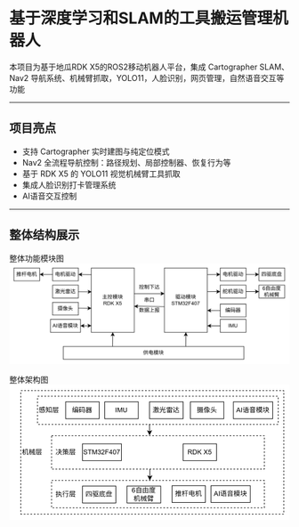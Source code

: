# 基于深度学习和SLAM的工具搬运管理机器人

本项目为基于地瓜RDK X5的ROS2移动机器人平台，集成 Cartographer SLAM、Nav2 导航系统、机械臂抓取，YOLO11，人脸识别，网页管理，自然语音交互等功能

---

## 项目亮点

- 支持 Cartographer 实时建图与纯定位模式
- Nav2 全流程导航控制：路径规划、局部控制器、恢复行为等
- 基于 RDK X5 的 YOLO11 视觉机械臂工具抓取
- 集成人脸识别打卡管理系统
- AI语音交互控制

---

## 整体结构展示

整体功能模块图
![整体功能模块图](docs/imgs/function.png)

整体架构图
![整体架构图](docs/imgs/structure.png)

